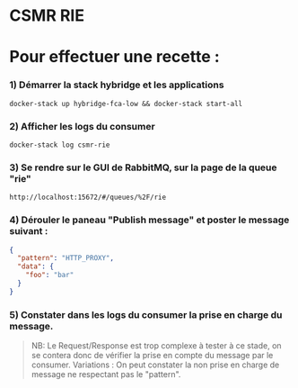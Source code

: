 # CSMR RIE

# Pour effectuer une recette :

### 1) Démarrer la stack hybridge et les applications

```
docker-stack up hybridge-fca-low && docker-stack start-all
```

### 2) Afficher les logs du consumer

```
docker-stack log csmr-rie
```

### 3) Se rendre sur le GUI de RabbitMQ, sur la page de la queue "rie"

```
http://localhost:15672/#/queues/%2F/rie
```

### 4) Dérouler le paneau "Publish message" et poster le message suivant :

```json
{
  "pattern": "HTTP_PROXY",
  "data": {
    "foo": "bar"
  }
}
```

### 5) Constater dans les logs du consumer la prise en charge du message.

> NB: Le Request/Response est trop complexe à tester à ce stade, on se contera donc de vérifier la prise en compte du message par le consumer.
> Variations :
> On peut constater la non prise en charge de message ne respectant pas le "pattern".
